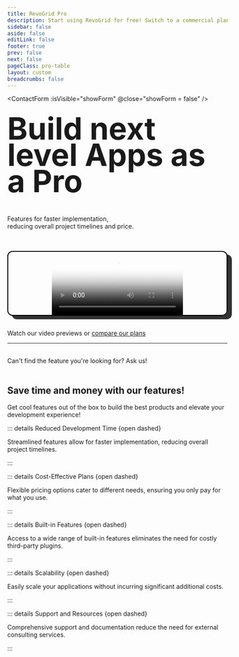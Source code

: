 ```yaml
---
title: RevoGrid Pro
description: Start using RevoGrid for free! Switch to a commercial plan to access advanced features & technical support.
sidebar: false
aside: false
editLink: false
footer: true
prev: false
next: false
pageClass: pro-table
layout: custom
breadcrumbs: false
---
```


<style lang="scss" src="./pro.styles.scss"></style>
<style lang="scss" scoped>
  /* :deep(h3):first-child {
    margin-top: 0;
  } */
  @media (min-width: 768px) {
    h1 {
      margin-top: 30px;
      font-size: 70px;
      line-height: 60px;
      font-weight: bold;
      max-width: 500px;
    }
  }
</style>

<script lang="ts" setup>
import { ref } from 'vue'
import ContactForm from './ContactForm.vue'
import type { DefaultTheme } from 'vitepress/theme'
import { VPButton } from 'vitepress/theme'
import { featuresPro, proWhy } from './features.pro'
import FeaturesGrid from './FeaturesGrid.vue'

let showForm = ref(false) // isVisible
</script>

<ContactForm :isVisible="showForm" @close="showForm = false" />



# Build next level Apps as a Pro

Features for faster implementation,  
reducing overall project timelines and price.

<VPButton size="big" text="Purchase" theme="alt" href="/pro/prices" />

<br/>
<br/>

<div style="border-radius: 12px; overflow: hidden; text-align: center; border: 2px solid black; box-shadow: 10px 8px 0 rgba(0, 0, 0, 0.8)">
<video class="video" loop playsinline autoplay poster="/img/pivot-preview.jpg" style='margin: -3px'>
<source src="/video/pivot.mp4" type="video/mp4">
</video>
</div>

<br/>

Watch our video previews or [compare our plans](./feature-table)

---

<FeaturesGrid :features="featuresPro" />


<div class="description">
<br />
Can't find the feature you're looking for? <a @click="showForm = true">Ask us!</a>

<br />

<br />


## Save time and money with our features!
Get cool features out of the box to build the best products and elevate your development experience!



<VPButton size="medium" text="Purchase now!" href="/pro/prices" />


<div class="grid">


::: details Reduced Development Time {open dashed}

Streamlined features allow for faster implementation, reducing overall project timelines.

:::

::: details Cost-Effective Plans {open dashed}

Flexible pricing options cater to different needs, ensuring you only pay for what you use.

:::

::: details Built-in Features {open dashed}

Access to a wide range of built-in features eliminates the need for costly third-party plugins.

:::


::: details Scalability {open dashed}

Easily scale your applications without incurring significant additional costs.

:::


::: details Support and Resources {open dashed}

Comprehensive support and documentation reduce the need for external consulting services. 

:::

</div>

<br>
</div>

